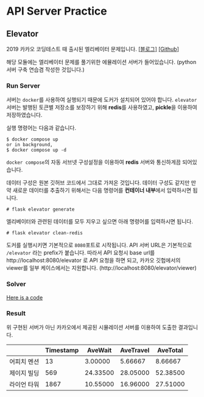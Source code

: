 # API Server Practice

## Elevator
2019 카카오 코딩테스트 때 출시된 엘리베이터 문제입니다.
[[블로그]](https://tech.kakao.com/2018/10/23/kakao-blind-recruitment-round-2/)
[[Github]](https://github.com/kakao-recruit/2019-blind-2nd-elevator)

해당 모듈에는 엘리베이터 문제를 풀기위한 에뮬레이션 서버가 들어있습니다. (python 서버 구축 연습겸 작성한 것입니다.)

### Run Server
서버는 `docker`를 사용하여 실행되기 때문에 도커가 설치되어 있어야 합니다. `elevator` 서버는 발행된 토큰별 저장소를 보장하기 위해 **redis**를 사용하였고, **pickle**을 이용하여 저장하였습니다.

실행 명령어는 다음과 같습니다.
```console
$ docker compose up
or in background,
$ docker compose up -d
```

`docker compose`의 자동 서브넷 구성설정을 이용하여 **redis** 서버와 통신하게끔 되어있습니다.

데이터 구성은 원본 깃허브 코드에서 그대로 가져온 것입니다. 데이터 구성도 같지만 만약 새로운 데이터를 추출하기 위해서는 다음 명령어를 **컨테이너 내부**에서 입력하시면 됩니다.

```console
# flask elevator generate
```

엘리베이터와 관련된 데이터를 모두 지우고 싶으면 아래 명령어를 입력하시면 됩니다.

```console
# flask elevator clean-redis
```

도커를 실행시키면 기본적으로 `8080`포트로 시작됩니다.
API 서버 URL은 기본적으로 `/elevator` 라는 prefix가 붙습니다. 따라서 API 요청시 base url를 http://localhost:8080/elevator 로 API 요청을 하면 되고, 카카오 깃헙에서의 viewer를 일부 케이스에서는 지원합니다. (http://localhost:8080/elevator/viewer)

### Solver
[Here is a code](elevator-solver/solver.py)

### Result

위 구현된 서버가 아닌 카카오에서 제공된 시뮬레이션 서버를 이용하여 도출한 결과입니다.

|            | Timestamp | AveWait  | AveTravel | AveTotal |
|------------|-----------|----------|-----------|----------|
| 어피치 멘션 | 13        | 3.00000  | 5.66667   | 8.66667  |
| 제이지 빌딩 | 569       | 24.33500 | 28.05000  | 52.38500 |
| 라이언 타워 | 1867      | 10.55000 | 16.96000  | 27.51000 |
